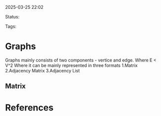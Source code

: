 2025-03-25 22:02

Status: 

Tags:

# Graphs

Graphs mainly consists of two components - vertice and edge. Where E < V^2
Where it can be mainly represented in three formats
1.Matrix
2.Adjacency Matrix
3.Adjacency List

## Matrix



# References



